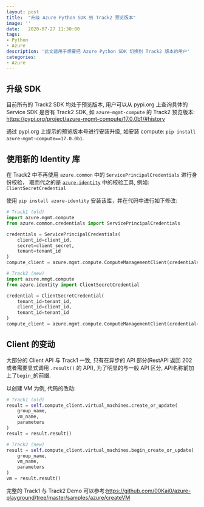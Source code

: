 ```yaml
---
layout: post
title:  "升级 Azure Python SDK 到 Track2 预览版本"
image: ''
date:   2020-07-27 11:30:00
tags:
- Python
- Azure
description: '此文适用于想要把 Azure Python SDK 切换到 Track2 版本的用户'
categories:
- Azure
---
```


## 升级 SDK
目前所有的 Track2 SDK 均处于预览版本, 用户可以从 pypi.org 上查询具体的 Service SDK 是否有 Track2 SDK, 
如 `azure-mgmt-compute` 的 Track2 预览版本: https://pypi.org/project/azure-mgmt-compute/17.0.0b1/#history

通过 pypi.org 上提示的预览版本号进行安装升级, 如安装 compute: `pip install azure-mgmt-compute==17.0.0b1`.

## 使用新的 Identity 库
在 Track2 中不再使用 `azure.common` 中的 `ServicePrincipalCredentials` 进行身份校验，
取而代之的是 [`azure-identity`](https://pypi.org/project/azure-identity/) 中的校验工具, 例如: `ClientSecretCredential`

使用 `pip install azure-identity` 安装该库，并在代码中进行如下修改:
```python
# Track1 (old)
import azure.mgmt.compute
from azure.common.credentials import ServicePrincipalCredentials

credentials = ServicePrincipalCredentials(
    client_id=client_id,
    secret=client_secret,
    tenant=tenant_id
)
compute_client = azure.mgmt.compute.ComputeManagementClient(credentials=credentials, subscription_id=self.subscription_id)

# Track2 (new)
import azure.mmgt.compute
from azure.identity import ClientSecretCredential

credential = ClientSecretCredential(
    tenant_id=tenant_id,
    client_id=client_id,
    tenant_id=tenant_id
)
compute_client = azure.mgmt.compute.ComputeManagementClient(credential=credential, subscription_id=self.subscription_id)
```

## Client 的变动
大部分的 Client API 与 Track1 一致, 只有在异步的 API 部分(RestAPI 返回 202 或者需要显式调用 `.result()` 的 API), 为了明显的与一般 API 区分, API名称前加上了`begin_`的前缀.

以创建 VM 为例, 代码的改动:
```python
# Track1 (old)
result = self.compute_client.virtual_machines.create_or_update(
    group_name,
    vm_name,
    parameters
)
result = result.result()

# Track2 (new)
result = self.compute_client.virtual_machines.begin_create_or_update(
    group_name,
    vm_name,
    parameters
)
vm = result.result()
```

完整的 Track1 与 Track2 Demo 可以参考:https://github.com/00Kai0/azure-playground/tree/master/samples/azure/createVM
